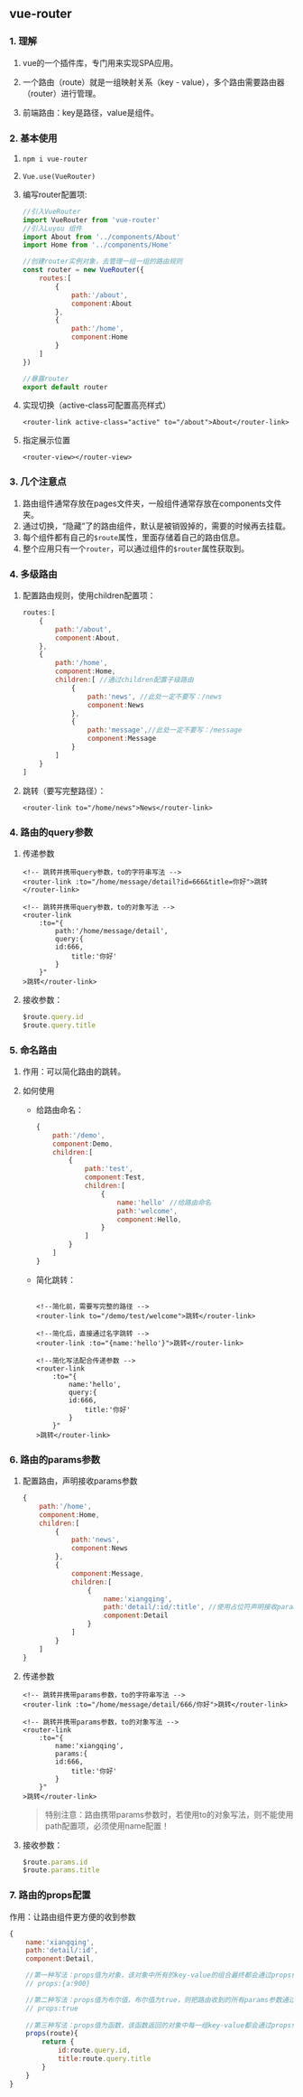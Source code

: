 ## vue-router

### 1. 理解

1. vue的一个插件库，专门用来实现SPA应用。

2. 一个路由（route）就是一组映射关系（key - value），多个路由需要路由器（router）进行管理。

3. 前端路由：key是路径，value是组件。

### 2. 基本使用

1. `npm i vue-router`

2. `Vue.use(VueRouter)`

3. 编写router配置项:

    ```javascript
    //引入VueRouter
    import VueRouter from 'vue-router'
    //引入Luyou 组件
    import About from '../components/About'
    import Home from '../components/Home'

    //创建router实例对象，去管理一组一组的路由规则
    const router = new VueRouter({
        routes:[
            {
                path:'/about',
                component:About
            },
            {
                path:'/home',
                component:Home
            }
        ]
    })

    //暴露router
    export default router
    ```

4. 实现切换（active-class可配置高亮样式）

    `<router-link active-class="active" to="/about">About</router-link>`

5. 指定展示位置

    `<router-view></router-view>`

### 3. 几个注意点

1. 路由组件通常存放在pages文件夹，一般组件通常存放在components文件夹。
2. 通过切换，“隐藏”了的路由组件，默认是被销毁掉的，需要的时候再去挂载。
3. 每个组件都有自己的`$route`属性，里面存储着自己的路由信息。
4. 整个应用只有一个`router`，可以通过组件的`$router`属性获取到。

### 4. 多级路由

1. 配置路由规则，使用children配置项：

    ```javascript
    routes:[
        {
            path:'/about',
            component:About,
        },
        {
            path:'/home',
            component:Home,
            children:[ //通过children配置子级路由
                {
                    path:'news', //此处一定不要写：/news
                    component:News
                },
                {
                    path:'message',//此处一定不要写：/message
                    component:Message
                }
            ]
        }
    ]
    ```

2. 跳转（要写完整路径）：

    `<router-link to="/home/news">News</router-link>`

### 4. 路由的query参数

1. 传递参数

    ```
    <!-- 跳转并携带query参数，to的字符串写法 -->
    <router-link :to="/home/message/detail?id=666&title=你好">跳转</router-link>
                    
    <!-- 跳转并携带query参数，to的对象写法 -->
    <router-link 
        :to="{
            path:'/home/message/detail',
            query:{
            id:666,
                title:'你好'
            }
        }"
    >跳转</router-link>
    ```

2. 接收参数：

    ```javascript
    $route.query.id
    $route.query.title
    ```

### 5. 命名路由

1. 作用：可以简化路由的跳转。

2. 如何使用

    - 给路由命名：

        ```javascript
        {
            path:'/demo',
            component:Demo,
            children:[
                {
                    path:'test',
                    component:Test,
                    children:[
                        {
                            name:'hello' //给路由命名
                            path:'welcome',
                            component:Hello,
                        }
                    ]
                }
            ]
        }
        ```
    - 简化跳转：

        ```

        <!--简化前，需要写完整的路径 -->
        <router-link to="/demo/test/welcome">跳转</router-link>

        <!--简化后，直接通过名字跳转 -->
        <router-link :to="{name:'hello'}">跳转</router-link>

        <!--简化写法配合传递参数 -->
        <router-link 
            :to="{
                name:'hello',
                query:{
                id:666,
                    title:'你好'
                }
            }"
        >跳转</router-link>
        ```

### 6. 路由的params参数

1. 配置路由，声明接收params参数

    ```javascript
    {
        path:'/home',
        component:Home,
        children:[
            {
                path:'news',
                component:News
            },
            {
                component:Message,
                children:[
                    {
                        name:'xiangqing',
                        path:'detail/:id/:title', //使用占位符声明接收params参数
                        component:Detail
                    }
                ]
            }
        ]
    }
    ```

2. 传递参数

    ```
    <!-- 跳转并携带params参数，to的字符串写法 -->
    <router-link :to="/home/message/detail/666/你好">跳转</router-link>
                    
    <!-- 跳转并携带params参数，to的对象写法 -->
    <router-link 
        :to="{
            name:'xiangqing',
            params:{
            id:666,
                title:'你好'
            }
        }"
    >跳转</router-link>
    ```

    > 特别注意：路由携带params参数时，若使用to的对象写法，则不能使用path配置项，必须使用name配置！

3. 接收参数：
    ```javascript
    $route.params.id
    $route.params.title
    ```

### 7. 路由的props配置

作用：让路由组件更方便的收到参数

```javascript
{
	name:'xiangqing',
	path:'detail/:id',
	component:Detail,

	//第一种写法：props值为对象，该对象中所有的key-value的组合最终都会通过props传给Detail组件
	// props:{a:900}

	//第二种写法：props值为布尔值，布尔值为true，则把路由收到的所有params参数通过props传给Detail组件
	// props:true
	
	//第三种写法：props值为函数，该函数返回的对象中每一组key-value都会通过props传给Detail组件
	props(route){
		return {
			id:route.query.id,
			title:route.query.title
		}
	}
}
```
